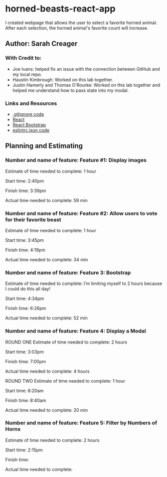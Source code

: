 # horned-beasts-react-app

I created webpage that allows the user to select a favorite horned animal. After each selection, the horned animal's favorite count will increase.

## Author: Sarah Creager
### With Credit to: 
* Joe Ivans: helped fix an issue with the connection between GitHub and my local repo.
* Haustin Kimbrough: Worked on this lab together.
* Justin Hamerly and Thomas O'Rourke: Worked on this lab together and helped me understand how to pass state into my modal.

### Links and Resources
* [.gitignore code](https://www.gitignore.io/api/node,linux,macos,windows,visualstudiocode)
* [React](https://reactjs.org/)
* [React Bootstrap](https://react-bootstrap.github.io/)
* [eslintrc.json code](https://github.com/codefellows/seattle-code-201d77/blob/main/configs/eslintrc.json)

## Planning and Estimating

### Number and name of feature: Feature #1: Display images

Estimate of time needed to complete: 1 hour

Start time: 2:40pm

Finish time: 3:39pm

Actual time needed to complete: 59 min


### Number and name of feature: Feature #2: Allow users to vote for their favorite beast

Estimate of time needed to complete: 1 hour

Start time: 3:45pm

Finish time: 4:19pm

Actual time needed to complete: 34 min

### Number and name of feature: Feature 3: Bootstrap

Estimate of time needed to complete: I’m limiting myself to 2 hours because I could do this all day!

Start time: 4:34pm

Finish time: 6:26pm

Actual time needed to complete: 52 min

### Number and name of feature: Feature 4: Display a Modal

ROUND ONE
Estimate of time needed to complete: 2 hours

Start time: 3:03pm

Finish time: 7:00pm

Actual time needed to complete: 4 hours

ROUND TWO
Estimate of time needed to complete: 1 hour

Start time: 8:20am

Finish time: 8:40am

Actual time needed to complete: 20 min

### Number and name of feature: Feature 5: Filter by Numbers of Horns

Estimate of time needed to complete: 2 hours

Start time: 2:15pm

Finish time:

Actual time needed to complete:
